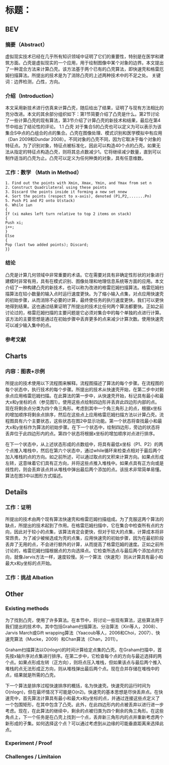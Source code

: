 # 标题：

## BEV

### 摘要（Abstract）

虚拟现实技术已经在几乎所有知识领域中证明了它们的重要性，特别是在医学和建筑方面。凸壳是虚拟现实的一个应用，用于绘制图像中某个对象的边界。本文提出了一种混合方法来计算凸壳。该方法基于两个已有的凸壳算法，即快速壳和格雷厄姆扫描算法。所提出的技术是为了消除凸壳的上述两种技术中的不足之处。
关键词：边界检测，凸性，方向。

### 介绍（Introduction）

本文采用新技术进行仿真来计算凸壳，随后给出了结果，证明了与现有方法相比的充分改进。本文的其余部分组织如下：第1节简要介绍了凸壳是什么。第2节讨论了一些计算凸壳的现有算法，第3节介绍了计算凸壳的新技术和结果，最后在第4节中给出了结论性的评论。
1.1 凸壳
对于集合S的凸壳也可以定义为可以表示为该集合S中点的凸组合的点的集合。凸壳在图像处理、模式识别和医学模拟中有应用（Dan 2009和Dundar 2008）。不同对象的凸壳不同，因为它取决于每个对象的特征点。为了识别对象，特征点被标准化，因此可以构造40个点的凸壳。如果无法从指定的特征点构造凸壳，则将其总点数减少1。它将继续减少数量，直到可以制作适当的凸壳为止。凸壳可以定义为任何种类的对象，具有任意维数。

### 工作：数学 （Math in Method）

```psuedo
1. Find out the points with Xmin, Xmax, Ymin, and Ymax from set n
2. Construct Quadrilateral using these points
3. Discard the points inside it forming a new set nnew
4. Sort the points (respect to x-axis), denoted (P1,P2,.......Pn)
5. Push P1 and P2 onto U(stack)
6. While i≤n
{
If (xi makes left turn relative to top 2 items on stack)
{
Push xi;
i++;
}
Else
{
Pop (last two added points); Discard;
}}
```

### 结论

凸壳是计算几何领域中非常重要的术语。它在需要对具有非确定性形状的对象进行建模时非常有用，具有在模式识别、图像处理和地理信息系统等方面的应用。本文介绍了一种构建凸壳的新技术，也可以称为改进的格雷厄姆扫描算法。格雷厄姆扫描算法在较小数量的输入点时运行速度更快。为了缩小输入点集，对点应用快速壳的初始步骤，从而消除不必要的计算，最终使任务的执行速度更快，我们可以更快地得到结果。这也通过结果证明了所提出的技术比任何两个算法都要快。正如之前讨论过的，格雷厄姆扫描的主要问题是它必须对集合中的每个单独的点进行计算。该方法的主要思想是通过在初始步骤中丢弃更多的点来减少计算次数。使用快速壳可以减少输入集中的点。

### 参考文献

## Charts

### 内容：图表+示例

所提出的技术使用以下流程图来解释。流程图描述了算法的每个步骤。在流程图的每个状态中，执行技术的每个步骤。所提出的技术从快速壳开始，在第二步中对剩余点应用格雷厄姆扫描。在此算法的第一步中，从快速壳开始，标记具有最小和最大x和y坐标的点（参见图1）。使用这些点绘制四边形并丢弃此四边形内部的点。现在将剩余点分类为四个角三角形。考虑到其中一个角三角形上的点，根据x坐标的增加顺序将剩余点排序，然后在这些点上应用格雷厄姆扫描方法以计算凸壳。流程图具有六个主要状态，这些状态在图2中显示功能。第一个状态将查找最小和最大x和y坐标作为算法的初始步骤。在下一个状态中，绘制四边形，旁边的状态将丢弃位于此四边形内的点。第四个状态将根据x坐标的增加顺序对点进行排序。

在下一个状态中，从上述状态形成的点数组中，将具有最低x坐标（P1、P2）的两个点推入堆栈中，然后在第六个状态中，通过while循环来检查点相对于最后两个加入堆栈的点的方向。如之前所述，可以通过取点的叉积来计算方向。如果点形成左转，这意味着它们具有正方向，并将这些点推入堆栈中。如果点具有正方向或是线性的，则会丢弃该点并从堆栈中弹出最后两个添加的点。该技术非常简单易懂。算法在图3中以图形方式描述。

## Details

### 工作：证明

所提出的技术由两个现有算法快速壳和格雷厄姆扫描组成。为了克服这两个算法的缺点，所提出的技术起到了作用。在格雷厄姆扫描中，它在集合中检查所有点的方向，因此对于较小的点集，该算法肯定会更快，但对于较大的点集，计算成本将非常昂贵。为了减少被候选成为壳的点集，应用快速壳的初始步骤，因为在最初阶段丢弃了无用的点，不会进行额外的计算，从而提高了格雷厄姆的速度。正如之前所讨论的，格雷厄姆扫描根据点的方向选择点。它检查所选点与最后两个添加点的方向，就像Jarvis方法一样，速度较慢。另一个算法（快速壳）则从计算具有最小和最大x和y坐标的点开始。

### 工作：挑战 Albation

## Other

### Existing methods

为了找到凸壳，使用了许多算法。在本节中，将讨论一些现有算法，这些算法用于我们提出的技术中。其中包括Graham扫描算法、分治算法（Xin等人，2008）、Jarvis March或Gift wrapping算法（Yaacoub等人，2006和Choi，2007）、快速壳算法（Mucke，2009）和Chan算法（Chan，2011）。

Graham扫描算法以O(nlogn)的时间计算给定点集的凸壳。在Graham扫描中，首先按x轴升序对点集进行排序。在第二步中，它检查每个点的方向与最近选择的两个点。如果点形成左转（正方向），则将点压入堆栈，但如果该点与最后两个推入堆栈的点无法形成正方向，则从堆栈弹出最后两个点。现在合并存储在堆栈中的点，结果就是所需的凸壳。

下一个算法是排序过程快速排序的概括，名为快速壳。快速壳的运行时间为O(nlogn)，但在最坏情况下可能是O(n2)。快速壳的基本思想是尽快丢弃点。在快速壳中，首先算法计算具有最小和最大x和y坐标的点，并通过连接这些点定义了一个包围矩形，在其中包含了凸壳。此外，在此四边形内的点被丢弃以进行进一步考虑。现在，在此算法的继续中，剩余的点被归类为四个剩余的角三角形。在这些角点上，下一个任务是在凸壳上找到一个点，丢弃新三角形内的点并重新考虑两个新形成的子集。如何选择这个点？可以通过考虑到从边缘的可能垂直距离来选择此点。

### Experiment / Proof

### Challenges / Limitaion
